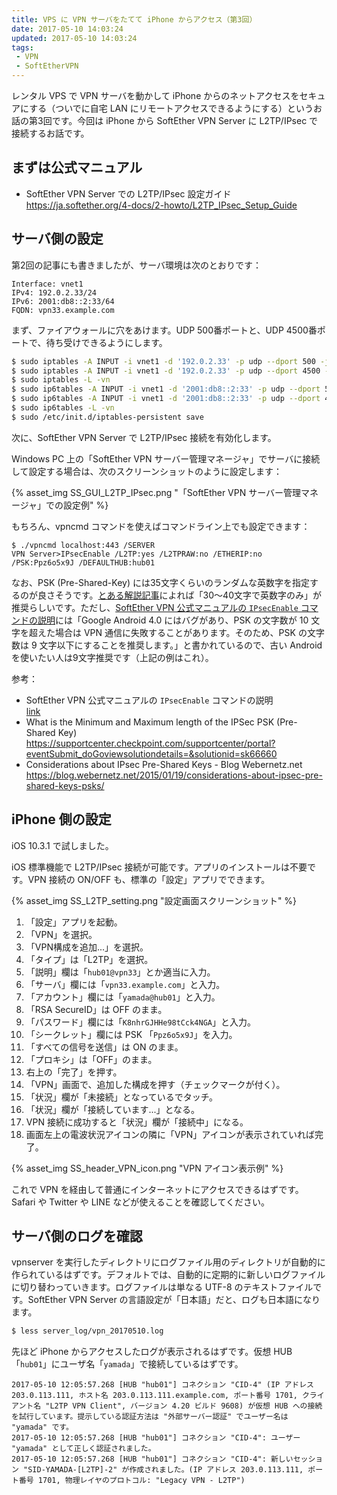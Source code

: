 ```yaml
---
title: VPS に VPN サーバをたてて iPhone からアクセス（第3回）
date: 2017-05-10 14:03:24
updated: 2017-05-10 14:03:24
tags:
 - VPN
 - SoftEtherVPN
---
```


レンタル VPS で VPN サーバを動かして iPhone からのネットアクセスをセキュアにする（ついでに自宅 LAN にリモートアクセスできるようにする）というお話の第3回です。今回は iPhone から SoftEther VPN Server に L2TP/IPsec で接続するお話です。

## まずは公式マニュアル

- SoftEther VPN Server での L2TP/IPsec 設定ガイド   
  https://ja.softether.org/4-docs/2-howto/L2TP_IPsec_Setup_Guide

## サーバ側の設定

第2回の記事にも書きましたが、サーバ環境は次のとおりです：

```
Interface: vnet1
IPv4: 192.0.2.33/24
IPv6: 2001:db8::2:33/64
FQDN: vpn33.example.com
```

まず、ファイアウォールに穴をあけます。UDP 500番ポートと、UDP 4500番ポートで、待ち受けできるようにします。

```bash
$ sudo iptables -A INPUT -i vnet1 -d '192.0.2.33' -p udp --dport 500 -j ACCEPT
$ sudo iptables -A INPUT -i vnet1 -d '192.0.2.33' -p udp --dport 4500 -j ACCEPT
$ sudo iptables -L -vn
$ sudo ip6tables -A INPUT -i vnet1 -d '2001:db8::2:33' -p udp --dport 500 -j ACCEPT
$ sudo ip6tables -A INPUT -i vnet1 -d '2001:db8::2:33' -p udp --dport 4500 -j ACCEPT
$ sudo ip6tables -L -vn
$ sudo /etc/init.d/iptables-persistent save
```

次に、SoftEther VPN Server で L2TP/IPsec 接続を有効化します。

Windows PC 上の「SoftEther VPN サーバー管理マネージャ」でサーバに接続して設定する場合は、次のスクリーンショットのように設定します：

{% asset_img SS_GUI_L2TP_IPsec.png "「SoftEther VPN サーバー管理マネージャ」での設定例" %}

もちろん、vpncmd コマンドを使えばコマンドライン上でも設定できます：

```
$ ./vpncmd localhost:443 /SERVER
VPN Server>IPsecEnable /L2TP:yes /L2TPRAW:no /ETHERIP:no /PSK:Ppz6o5x9J /DEFAULTHUB:hub01
```

なお、PSK (Pre-Shared-Key) には35文字くらいのランダムな英数字を指定するのが良さそうです。[とある解説記事](https://blog.webernetz.net/2015/01/19/considerations-about-ipsec-pre-shared-keys-psks/)によれば「30～40文字で英数字のみ」が推奨らしいです。ただし、[SoftEther VPN 公式マニュアルの `IPsecEnable` コマンドの説明](https://ja.softether.org/4-docs/1-manual/6/6.3#6.3.69_.22IPsecEnable.22:_IPsec_VPN_.E3.82.B5.E3.83.BC.E3.83.90.E3.83.BC.E6.A9.9F.E8.83.BD.E3.81.AE.E6.9C.89.E5.8A.B9.E5.8C.96_.2F_.E7.84.A1.E5.8A.B9.E5.8C.96)には「Google Android 4.0 にはバグがあり、PSK の文字数が 10 文字を超えた場合は VPN 通信に失敗することがあります。そのため、PSK の文字数は 9 文字以下にすることを推奨します。」と書かれているので、古い Android を使いたい人は9文字推奨です（上記の例はこれ）。

参考：

- SoftEther VPN 公式マニュアルの `IPsecEnable` コマンドの説明   
  [link](https://ja.softether.org/4-docs/1-manual/6/6.3#6.3.69_.22IPsecEnable.22:_IPsec_VPN_.E3.82.B5.E3.83.BC.E3.83.90.E3.83.BC.E6.A9.9F.E8.83.BD.E3.81.AE.E6.9C.89.E5.8A.B9.E5.8C.96_.2F_.E7.84.A1.E5.8A.B9.E5.8C.96)
- What is the Minimum and Maximum length of the IPSec PSK (Pre-Shared Key)   
  https://supportcenter.checkpoint.com/supportcenter/portal?eventSubmit_doGoviewsolutiondetails=&solutionid=sk66660
- Considerations about IPsec Pre-Shared Keys - Blog Webernetz.net   
  https://blog.webernetz.net/2015/01/19/considerations-about-ipsec-pre-shared-keys-psks/

## iPhone 側の設定

iOS 10.3.1 で試しました。

iOS 標準機能で L2TP/IPsec 接続が可能です。アプリのインストールは不要です。VPN 接続の ON/OFF も、標準の「設定」アプリでできます。

{% asset_img SS_L2TP_setting.png "設定画面スクリーンショット" %}

1. 「設定」アプリを起動。
1. 「VPN」を選択。
1. 「VPN構成を追加...」を選択。
  1. 「タイプ」は「L2TP」を選択。
  1. 「説明」欄は「`hub01@vpn33`」とか適当に入力。
  1. 「サーバ」欄には「`vpn33.example.com`」と入力。
  1. 「アカウント」欄には「`yamada@hub01`」と入力。
  1. 「RSA SecureID」は OFF のまま。
  1. 「パスワード」欄には「`K8nhrGJHHe98tCck4NGA`」と入力。
  1. 「シークレット」欄には PSK 「`Ppz6o5x9J`」を入力。
  1. 「すべての信号を送信」は ON のまま。
  1. 「プロキシ」は「OFF」のまま。
  1. 右上の「完了」を押す。
1. 「VPN」画面で、追加した構成を押す（チェックマークが付く）。
1. 「状況」欄が「未接続」となっているでタッチ。
1. 「状況」欄が「接続しています...」となる。
1. VPN 接続に成功すると「状況」欄が「接続中」になる。
1. 画面左上の電波状況アイコンの隣に「VPN」アイコンが表示されていれば完了。

{% asset_img SS_header_VPN_icon.png "VPN アイコン表示例" %}

これで VPN を経由して普通にインターネットにアクセスできるはずです。Safari や Twitter や LINE などが使えることを確認してください。

## サーバ側のログを確認

vpnserver を実行したディレクトリにログファイル用のディレクトリが自動的に作られているはずです。デフォルトでは、自動的に定期的に新しいログファイルに切り替わっていきます。ログファイルは単なる UTF-8 のテキストファイルです。SoftEther VPN Server の言語設定が「日本語」だと、ログも日本語になります。

```bash
$ less server_log/vpn_20170510.log
```

先ほど iPhone からアクセスしたログが表示されるはずです。仮想 HUB「`hub01`」にユーザ名「`yamada`」で接続しているはずです。

```
2017-05-10 12:05:57.268 [HUB "hub01"] コネクション "CID-4" (IP アドレス 203.0.113.111, ホスト名 203.0.113.111.example.com, ポート番号 1701, クライアント名 "L2TP VPN Client", バージョン 4.20 ビルド 9608) が仮想 HUB への接続を試行しています。提示している認証方法は "外部サーバー認証" でユーザー名は "yamada" です。
2017-05-10 12:05:57.268 [HUB "hub01"] コネクション "CID-4": ユーザー "yamada" として正しく認証されました。
2017-05-10 12:05:57.268 [HUB "hub01"] コネクション "CID-4": 新しいセッション "SID-YAMADA-[L2TP]-2" が作成されました。(IP アドレス 203.0.113.111, ポート番号 1701, 物理レイヤのプロトコル: "Legacy VPN - L2TP")
```
